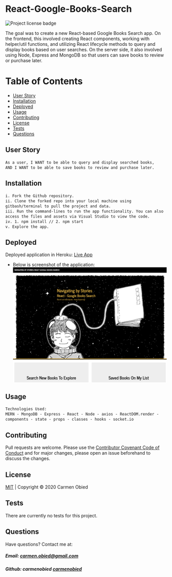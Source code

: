 # React-Google-Books-Search

![Project license badge](https://img.shields.io/badge/license-MIT-brightgreen)

The goal was to create a new React-based Google Books Search app. On the frontend, this involved creating React components, working with helper/util functions, and utilizing React lifecycle methods to query and display books based on user searches. On the server side, it also involved using Node, Express and MongoDB so that users can save books to review or purchase later.

# Table of Contents
  * [User Story](#User-Story)
  * [Installation](#Installation)
  * [Deployed](#Deployed)
  * [Usage](#Usage)
  * [Contributing](#Contributing)
  * [License](#License)
  * [Tests](#License)
  * [Questions](#Questions)

## User Story
```
As a user, I WANT to be able to query and display searched books,
AND I WANT to be able to save books to review and purchase later.
```

## Installation
```
i. Fork the Github repository.
ii. Clone the forked repo into your local machine using gitbash/terminal to pull the project and data.
iii. Run the command-lines to run the app functionality. You can also access the files and assets via Visual Studio to view the code. 
iv. 1. npm install // 2. npm start
v. Explore the app.
```
## Deployed
Deployed application in Heroku: [Live App](https://navigating-by-stories.herokuapp.com/)

* Below is screenshot of the application:
![Google Books Search App Screenshot](./assets/screenshot_GoogleBooksSearch.png)

## Usage
```
Technologies Used:
MERN - MongoDB - Express - React - Node - axios - ReactDOM.render - components - state - props - classes - hooks - socket.io
```

## Contributing
Pull requests are welcome. Please use the [Contributor Covenant Code of Conduct](https://www.contributor-covenant.org/version/2/0/code_of_conduct/code_of_conduct.md) and for major changes, please open an issue beforehand to discuss the changes.

## License 
[MIT](https://github.com/carmenobied/React-Google-Books-Search/blob/master/LICENSE) | Copyright © 2020 Carmen Obied

## Tests 
There are currently no tests for this project.

## Questions  
Have questions? Contact me at:
##### Email: carmen.obied@gmail.com
##### Github:  **carmenobied** [carmenobied](https://github.com/carmenobied)
